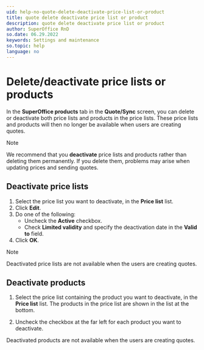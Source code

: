 ```yaml
---
uid: help-no-quote-delete-deactivate-price-list-or-product
title: quote delete deactivate price list or product
description: quote delete deactivate price list or product
author: SuperOffice RnD
so.date: 06.29.2022
keywords: Settings and maintenance
so.topic: help
language: no
---
```


# Delete/deactivate price lists or products

In the **SuperOffice products** tab in the **Quote/Sync** screen, you can delete or deactivate both price lists and products in the price lists. These price lists and products will then no longer be available when users are creating quotes.

> [!NOTE]
> We recommend that you **deactivate** price lists and products rather than deleting them permanently. If you delete them, problems may arise when updating prices and sending quotes.

## Deactivate price lists

1. Select the price list you want to deactivate, in the **Price list** list.
2. Click **Edit**.
3. Do one of the following:
    * Uncheck the **Active** checkbox.
    * Check **Limited validity** and specify the deactivation date in the **Valid to** field.
4. Click **OK**.

> [!NOTE]
> Deactivated price lists are not available when the users are creating quotes.

## Deactivate products

1. Select the price list containing the product you want to deactivate, in the **Price list** list. The products in the price list are shown in the list at the bottom.

2. Uncheck the checkbox at the far left for each product you want to deactivate.

Deactivated products are not available when the users are creating quotes.

